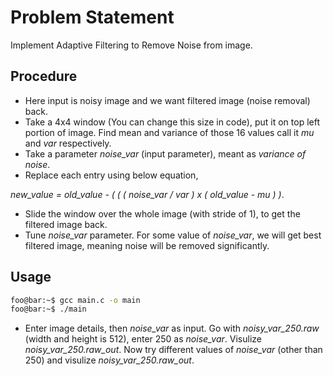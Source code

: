# Problem Statement
Implement Adaptive Filtering to Remove Noise from image.

## Procedure
* Here input is noisy image and we want filtered image (noise removal) back.
* Take a 4x4 window (You can change this size in code), put it on top left portion of image. Find mean and variance of those 16 values call it *mu* and *var* respectively.
* Take a parameter *noise_var* (input parameter), meant as *variance of noise*. 
* Replace each entry using below equation,

*new_value = old_value - ( ( ( noise_var / var ) x ( old_value - mu ) )*.

* Slide the window over the whole image (with stride of 1), to get the filtered image back.
* Tune *noise_var* parameter. For some value of *noise_var*, we will get best filtered image, meaning noise will be removed significantly.


## Usage
```bash
foo@bar:~$ gcc main.c -o main
foo@bar:~$ ./main
```
* Enter image details, then *noise_var* as input. Go with *noisy_var_250.raw* (width and height is 512), enter 250 as *noise_var*. Visulize *noisy_var_250.raw_out*. Now try different values of *noise_var* (other than 250) and visulize *noisy_var_250.raw_out*.